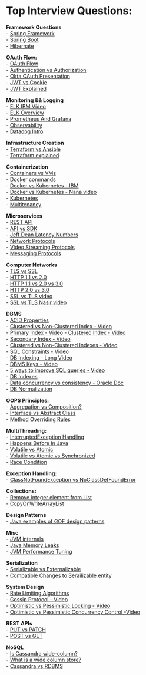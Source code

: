 # Top Interview Questions:

**Framework Questions**         
    - [Spring Framework](https://www.interviewbit.com/spring-interview-questions/)      
    - [Spring Boot](https://www.interviewbit.com/spring-boot-interview-questions/)      
    - [Hibernate](https://www.interviewbit.com/hibernate-interview-questions/)          
    
**OAuth Flow:**     
    - [OAuth Flow](https://www.oauth.com/playground/client-registration.html?returnto=authorization-code.html#)         
    - [Authentication vs Authorization](https://stackoverflow.com/questions/6556522/authentication-versus-authorization)    
    - [Okta OAuth Presentation](https://www.youtube.com/watch?v=996OiexHze0)        
    - [JWT vs Cookie](https://www.youtube.com/watch?v=GhWi11aN7t4)              
    - [JWT Explained](https://arielweinberger.medium.com/json-web-token-jwt-the-only-explanation-youll-ever-need-cf53f0822f50)          
    
**Monitoring && Logging**       
    - [ELK IBM Video](https://www.youtube.com/watch?v=ZP0NmfyfsoM)      
    - [ELK Overview](https://www.youtube.com/watch?v=Hqn5p67uev4)   
    - [Prometheus And Grafana](https://www.youtube.com/watch?v=h4Sl21AKiDg)     
    - [Observability](https://www.youtube.com/watch?v=CAQ_a2-9UOI)          
    - [Datadog Intro](https://www.youtube.com/watch?v=YmJcbAI_OCg)          
        
**Infrastructure Creation**                     
    - [Terraform vs Ansible](https://www.youtube.com/watch?v=rx4Uh3jv1cA)           
    - [Terraform explained](https://www.youtube.com/watch?v=HmxkYNv1ksg)            
        
**Containerization**        
    - [Containers vs VMs](https://www.youtube.com/watch?v=cjXI-yxqGTI)              
    - [Docker commands](https://www.youtube.com/watch?v=xGn7cFR3ARU)                    
    - [Docker vs Kubernetes - IBM](https://www.youtube.com/watch?v=2vMEQ5zs1ko)                 
    - [Docker vs Kubernetes - Nana video](https://www.youtube.com/watch?v=9_s3h_GVzZc)                  
    - [Kubernetes](youtube.com/watch?v=VnvRFRk_51k)                      
    - [Multitenancy]()          
                
**Microservices**   
    - [REST API](https://www.youtube.com/watch?v=lsMQRaeKNDk)   
    - [API vs SDK](https://www.youtube.com/watch?v=kG-fLp9BTRo)         
    - [Jeff Dean Latency Numbers](http://highscalability.com/blog/2011/1/26/google-pro-tip-use-back-of-the-envelope-calculations-to-choo.html)          
    - [Network Protocols](https://www.geeksforgeeks.org/14-most-common-network-protocols-and-their-vulnerabilities/)        
    - [Video Streaming Protocols](https://www.dacast.com/blog/video-streaming-protocol/)            
    - [Messaging Protocols](https://www.cometchat.com/blog/popular-chat-and-instant-messaging-protocols)            

**Computer Networks**        
    - [TLS vs SSL](https://www.geeksforgeeks.org/difference-between-secure-socket-layer-ssl-and-transport-layer-security-tls/)              
    - [HTTP 1.1 vs 2.0](https://www.cloudflare.com/en-in/learning/performance/http2-vs-http1.1/#:~:text=Multiplexing%3A%20HTTP%2F1.1%20loads%20resources,resource%20blocks%20any%20other%20resource.)       
    - [HTTP 1.1 vs 2.0 vs 3.0](https://www.youtube.com/watch?v=0OrmKCB0UrQ)      
    - [HTTP 2.0 vs 3.0](https://www.youtube.com/watch?v=GriONb4EfPY)    
    - [SSL vs TLS video](https://www.youtube.com/watch?v=k3rFFLmQCuY)          
    - [SSL vs TLS Nasir video](https://www.youtube.com/watch?v=r1nJT63BFQ0)       
                 
**DBMS**        
    - [ACID Properties](https://www.geeksforgeeks.org/acid-properties-in-dbms/)  
    - [Clustered vs Non-Clustered Index - Video](https://www.youtube.com/watch?v=xAQga907NVU)       
    - [Primary Index - Video](https://www.youtube.com/watch?v=4E-MGnjMhRw&list=PLxCzCOWd7aiFAN6I8CuViBuCdJgiOkT2Y&index=97)
    - [Clustered Index - Video](https://www.youtube.com/watch?v=UpJ9ICmzaAM&list=PLxCzCOWd7aiFAN6I8CuViBuCdJgiOkT2Y&index=98)       
    - [Secondary Index - Video](https://www.youtube.com/watch?v=Ua08uVgsk4k&list=PLxCzCOWd7aiFAN6I8CuViBuCdJgiOkT2Y&index=99)       
    - [Clustered vs Non-Clustered Indexes - Video](https://www.youtube.com/watch?v=ITcOiLSfVJQ)             
    - [SQL Constraints - Video](https://www.youtube.com/watch?v=PcMr6xoundk)                   
    - [DB Indexing - Long Video](https://www.youtube.com/watch?v=HubezKbFL7E)           
    - [DBMS Keys - Video](https://www.youtube.com/watch?v=p3yJZH8_bsc)          
    - [5 ways to improve SQL queries - Video](https://www.youtube.com/watch?v=V-4_PAMBSjY)                         
    - [DB Indexes](https://medium.com/@akshitbansall/indexing-whats-the-fuss-5ad90f0b9235)                           
    - [Data concurrency vs consistency - Oracle Doc](https://docs.oracle.com/cd/B19306_01/server.102/b14220/consist.htm#:~:text=Row%2Dlevel%20locks%20are%20primarily,level%20to%20a%20coarser%20granularity.)      
    - [DB Normalization](https://www.youtube.com/watch?v=GFQaEYEc8_8)                           
                
**OOPS Principles:**        
    - [Aggregation vs Composition?](https://stackoverflow.com/questions/734891/aggregation-versus-composition/734997)       
    - [Interface vs Abstract Class](https://stackoverflow.com/questions/19998454/when-to-use-java-8-interface-default-method-vs-abstract-method)   
    - [Method Overriding Rules](https://www.geeksforgeeks.org/overriding-in-java/)                  
        
**MultiThreading:**     
    - [InterruptedException Handling](https://stackoverflow.com/questions/3976344/handling-interruptedexception-in-java)        
    - [Happens Before In Java](https://docs.oracle.com/javase/8/docs/api/java/util/concurrent/package-summary.html#MemoryVisibility)        
    - [Volatile vs Atomic](https://stackoverflow.com/questions/19744508/volatile-vs-atomic#:~:text=Volatile%20and%20Atomic%20are%20two,on%20variables%20are%20performed%20atomically.)        
    - [Volatile vs Atomic vs Synchronized](https://stackoverflow.com/questions/9749746/what-is-the-difference-between-atomic-volatile-synchronized?noredirect=1&lq=1)   
    - [Race Condition](https://stackoverflow.com/questions/25168062/why-is-i-not-atomic)            
    
**Exception Handling:**     
    - [ClassNotFoundException vs NoClassDefFoundError](https://stackoverflow.com/questions/1457863/what-causes-and-what-are-the-differences-between-noclassdeffounderror-and-classn)        
        
**Collections:**        
    - [Remove integer element from List](https://stackoverflow.com/questions/21795376/java-how-to-remove-an-integer-item-in-an-arraylist)   
    - [CopyOnWriteArrayList](https://www.geeksforgeeks.org/copyonwritearraylist-in-java/)           
        
**Design Patterns**     
    - [Java examples of GOF design patterns](https://stackoverflow.com/questions/1673841/examples-of-gof-design-patterns-in-javas-core-libraries)               
        
**Misc**        
    - [JVM internals](https://www.freecodecamp.org/news/jvm-tutorial-java-virtual-machine-architecture-explained-for-beginners/)            
    - [Java Memory Leaks](https://www.baeldung.com/java-memory-leaks)      
    - [JVM Performance Tuning](https://www.linkedin.com/pulse/java-jvm-performance-tuning-ph%25C3%25A1t-l%25C3%25A0u/?trackingId=iviPJ6LgRwS1WeiAPgGPqA%3D%3D)                
    
**Serialization**       
    - [Serializable vs Externalizable](https://www.javamadesoeasy.com/2015/07/difference-between-externalizable-and.html)           
    - [Compatible Changes to Serailizable entity](https://www.javamadesoeasy.com/2015/06/compatible-and-incompatible-changes-in.html)         
    
**System Design**       
    - [Rate Limiting Algorithms](https://www.quinbay.com/blog/understanding-rate-limiting-algorithms)   
    - [Gossip Protocol - Video](https://www.youtube.com/watch?v=1b1mrNB6zjQ)            
    - [Optimistic vs Pessimistic Locking - Video](https://www.youtube.com/watch?v=3b9KGcHRjRU)          
    - [Optimistic vs Pessimistic Concurrency Control -Video](https://www.youtube.com/watch?v=I8IlO0hCSgY)               
    
**REST APIs**       
    - [PUT vs PATCH](https://stackoverflow.com/questions/28459418/use-of-put-vs-patch-methods-in-rest-api-real-life-scenarios/39338329#39338329)            
    - [POST vs GET](https://stackoverflow.com/questions/19637459/rest-api-using-post-instead-of-get)            
       
**NoSQL**       
    - [Is Cassandra wide-column?](https://stackoverflow.com/questions/13010225/why-many-refer-to-cassandra-as-a-column-oriented-database)       
    - [What is a wide column store?](https://stackoverflow.com/questions/62010368/what-exactly-is-a-wide-column-store)          
    - [Cassandra vs RDBMS](https://stackoverflow.com/questions/36210321/comparing-cassandra-structure-with-relational-databases)        
                 